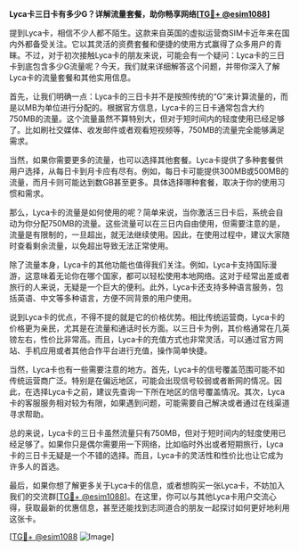 **Lyca卡三日卡有多少G？详解流量套餐，助你畅享网络[[TG💪+ @esim1088](https://t.me/s/esim1088)]**

提到Lyca卡，相信不少人都不陌生。这款来自英国的虚拟运营商SIM卡近年来在国内外都备受关注。它以其灵活的资费套餐和便捷的使用方式赢得了众多用户的青睐。不过，对于初次接触Lyca卡的朋友来说，可能会有一个疑问：Lyca卡的三日卡到底包含多少G流量呢？今天，我们就来详细解答这个问题，并带你深入了解Lyca卡的流量套餐和其他实用信息。

首先，让我们明确一点：Lyca卡的三日卡并不是按照传统的“G”来计算流量的，而是以MB为单位进行分配的。根据官方信息，Lyca卡的三日卡通常包含大约750MB的流量。这个流量虽然不算特别大，但对于短时间内的轻度使用已经足够了。比如刷社交媒体、收发邮件或者观看短视频等，750MB的流量完全能够满足需求。

当然，如果你需要更多的流量，也可以选择其他套餐。Lyca卡提供了多种套餐供用户选择，从每日卡到月卡应有尽有。例如，每日卡可能提供300MB或500MB的流量，而月卡则可能达到数GB甚至更多。具体选择哪种套餐，取决于你的使用习惯和需求。

那么，Lyca卡的流量是如何使用的呢？简单来说，当你激活三日卡后，系统会自动为你分配750MB的流量。这些流量可以在三日内自由使用，但需要注意的是，流量是有限制的，一旦超出，就无法继续使用。因此，在使用过程中，建议大家随时查看剩余流量，以免超出导致无法正常使用。

除了流量本身，Lyca卡的其他功能也值得我们关注。例如，Lyca卡支持国际漫游，这意味着无论你在哪个国家，都可以轻松使用本地网络。这对于经常出差或者旅行的人来说，无疑是一个巨大的便利。此外，Lyca卡还支持多种语言服务，包括英语、中文等多种语言，方便不同背景的用户使用。

说到Lyca卡的优点，不得不提的就是它的价格优势。相比传统运营商，Lyca卡的价格更为亲民，尤其是在流量和通话时长方面。以三日卡为例，其价格通常在几英镑左右，性价比非常高。而且，Lyca卡的充值方式也非常灵活，可以通过官方网站、手机应用或者其他合作平台进行充值，操作简单快捷。

当然，Lyca卡也有一些需要注意的地方。首先，Lyca卡的信号覆盖范围可能不如传统运营商广泛。特别是在偏远地区，可能会出现信号较弱或者断网的情况。因此，在选择Lyca卡之前，建议先查询一下所在地区的信号覆盖情况。其次，Lyca卡的客服服务相对较为有限，如果遇到问题，可能需要自己解决或者通过在线渠道寻求帮助。

总的来说，Lyca卡的三日卡虽然流量只有750MB，但对于短时间内的轻度使用已经足够了。如果你只是偶尔需要用一下网络，比如临时外出或者短期旅行，Lyca卡的三日卡无疑是一个不错的选择。而且，Lyca卡的灵活性和性价比也让它成为许多人的首选。

最后，如果你想了解更多关于Lyca卡的信息，或者想购买一张Lyca卡，不妨加入我们的交流群[[TG💪+ @esim1088](https://t.me/s/esim1088)]。在这里，你可以与其他Lyca卡用户交流心得，获取最新的优惠信息，甚至还能找到志同道合的朋友一起探讨如何更好地利用这张卡。

[[TG💪+ @esim1088](https://t.me/s/esim1088) ![Image](https://i.postimg.cc/4NQfJmqS/Snipaste-2025-05-13-00-14-12.png)]